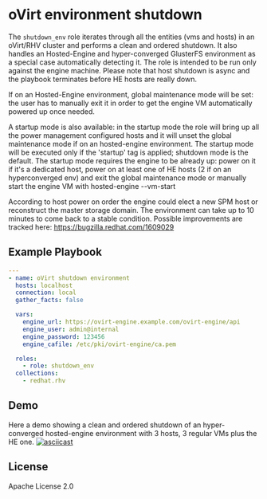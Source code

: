 oVirt environment shutdown
=========

The `shutdown_env` role iterates through all the entities (vms and hosts) in an oVirt/RHV cluster and performs a clean and ordered shutdown.
It also handles an Hosted-Engine and hyper-converged GlusterFS environment as a special case automatically detecting it.
The role is intended to be run only against the engine machine.
Please note that host shutdown is async and the playbook terminates before HE hosts are really down.

If on an Hosted-Engine environment, global maintenance mode will be set:
the user has to manually exit it in order to get the engine VM automatically powered up once needed.

A startup mode is also available:
in the startup mode the role will bring up all the power management configured hosts and it
will unset the global maintenance mode if on an hosted-engine environment.
The startup mode will be executed only if the 'startup' tag is applied; shutdown mode is the default.
The startup mode requires the engine to be already up:
power on it if it's a dedicated host, power on at least one of HE hosts (2 if on an hyperconverged env) and exit the global maintenance mode or manually start the engine VM with hosted-engine --vm-start

According to host power on order the engine could elect a new SPM host or reconstruct the master storage domain.
The environment can take up to 10 minutes to come back to a stable condition.
Possible improvements are tracked here: https://bugzilla.redhat.com/1609029

Example Playbook
----------------

```yaml
---
- name: oVirt shutdown environment
  hosts: localhost
  connection: local
  gather_facts: false

  vars:
    engine_url: https://ovirt-engine.example.com/ovirt-engine/api
    engine_user: admin@internal
    engine_password: 123456
    engine_cafile: /etc/pki/ovirt-engine/ca.pem

  roles:
    - role: shutdown_env
  collections:
    - redhat.rhv
```

Demo
----
 Here a demo showing a clean and ordered shutdown of an hyper-converged hosted-engine environment with 3 hosts, 3 regular VMs plus the HE one.
[![asciicast](https://asciinema.org/a/261501.svg)](https://asciinema.org/a/261501)

License
-------

Apache License 2.0
